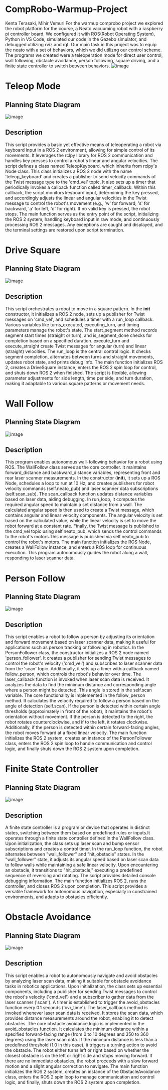 # CompRobo-Warmup-Project
Kenta Terasaki, Mihir Vemuri
For the warmup comprobo project we explored the robot platform for the course, a Neato vacuuming robot with a raspberry pi controller board. We configured it with ROS(Robot Operating System), Python in VS Code, simulated our code in the Gazebo simulator, and debugged utilizing rviz and rqt. Our main task in this project was to equip the neato with a set of behaviors, which we did utilizng our control scheme. The programs we created were a teleoperation mode for direct user control, wall following, obstacle avoidance, person following, square driving, and a finite state controller to switch between behaviors.
![image](https://github.com/MihirV17/CompRobo-Warmup-Project/assets/123433158/c2cb5824-0c3d-429f-99ec-4282c8016da7)

# Teleop Mode
## Planning State Diagram
![image](https://github.com/MihirV17/CompRobo-Warmup-Project/assets/123433158/3a7c7d4d-9480-404a-8efd-c3b91199a8e4)
## Description
This script provides a basic yet effective means of teleoperating a robot via keyboard input in a ROS 2 environment, allowing for simple control of its movements. It leverages the rclpy library for ROS 2 communication and handles key presses to control a robot's linear and angular velocities. The script defines a class named TeleopKeyboard, which inherits from rclpy's Node class. This class initializes a ROS 2 node with the name 'teleop_keyboard' and creates a publisher to send velocity commands of the Twist message type to the 'cmd_vel' topic. It also sets up a timer that periodically invokes a callback function called timer_callback. Within this callback, the script monitors keyboard input, determining the key pressed, and accordingly adjusts the linear and angular velocities in the Twist message to control the robot's movement (e.g., 'w' for forward, 's' for backward, 'a' for left, 'd' for right). If no valid key is pressed, the robot stops. The main function serves as the entry point of the script, initializing the ROS 2 system, handling keyboard input in raw mode, and continuously processing ROS 2 messages. Any exceptions are caught and displayed, and the terminal settings are restored upon script termination. 



# Drive Square
## Planning State Diagram
![image](https://github.com/MihirV17/CompRobo-Warmup-Project/assets/123433158/9ea1f47c-25db-4bea-9261-6bdcf6b37e71)
## Description
This script orchestrates a robot to move in a square pattern. In the __init__ constructor, it initializes a ROS 2 node, sets up a publisher for Twist messages on 'cmd_vel', and schedules a timer with a run_loop callback. Various variables like turns_executed, executing_turn, and timing parameters manage the robot's state. The start_segment method records segment start times (straight or turn), and is_segment_done checks for completion based on a specified duration. execute_turn and execute_straight create Twist messages for angular (turn) and linear (straight) velocities. The run_loop is the central control logic. It checks segment completion, alternates between turns and straight movements, updates robot state, and prints debug info. The main function initializes ROS 2, creates a DriveSquare instance, enters the ROS 2 spin loop for control, and shuts down ROS 2 when finished. The script is flexible, allowing parameter adjustments for side length, time per side, and turn duration, making it adaptable to various square patterns or movement needs.

# Wall Follow
## Planning State Diagram
![image](https://github.com/MihirV17/CompRobo-Warmup-Project/assets/123433158/cd5dad3e-18e4-4b69-a06e-58baba451a08)
## Description
This program enables autonomous wall-following behavior for a robot using ROS. The WallFollow class serves as the core controller. It maintains forward_distance and backward_distance variables, representing front and rear laser scanner measurements. In the constructor (__init__), it sets up a ROS Node, schedules a loop to run at 10 Hz, and creates publishers for robot velocity commands (self.neato_pub) and laser scanner data subscriptions (self.scan_sub). The scan_callback function updates distance variables based on laser data, aiding debugging. In run_loop, it computes the required angular speed to maintain a set distance from a wall. The calculated angular speed is then used to create a Twist message, which contains angular and linear velocity components. The angular velocity is set based on the calculated value, while the linear velocity is set to move the robot forward at a constant rate. Finally, the Twist message is published to the cmd_vel topic using self.neato_pub, which sends the control commands to the robot's motors.This message is published via self.neato_pub to control the robot's motors. The main function initializes the ROS Node, creates a WallFollow instance, and enters a ROS loop for continuous execution. This program autonomously guides the robot along a wall, responding to laser scanner data.

# Person Follow
## Planning State Diagram
![image](https://github.com/MihirV17/CompRobo-Warmup-Project/assets/123433158/77d767d7-e872-4543-b340-e741c1546543)
## Description
This script enables a robot to follow a person by adjusting its orientation and forward movement based on laser scanner data, making it useful for applications such as person tracking or following in robotics. In the PersonFollower class, the constructor initializes a ROS 2 node named 'person_follower'. It creates a publisher for sending Twist messages to control the robot's velocity ('cmd_vel') and subscribes to laser scanner data from the 'scan' topic. Additionally, it sets up a timer with a callback named follow_person, which controls the robot's behavior over time. The laser_callback function is invoked when laser scan data is received. It analyzes the data to find the minimum distance and corresponding angle where a person might be detected. This angle is stored in the self.scan variable. The core functionality is implemented in the follow_person method. It calculates the velocity required to follow a person based on the angle of detection (self.scan). If the person is detected within certain angle thresholds (approximately in front of the robot), it maintains the robot's orientation without movement. If the person is detected to the right, the robot rotates counterclockwise, and if to the left, it rotates clockwise. Additionally, if the person is detected within certain forward-facing angles, the robot moves forward at a fixed linear velocity. The main function initializes the ROS 2 system, creates an instance of the PersonFollower class, enters the ROS 2 spin loop to handle communication and control logic, and finally shuts down the ROS 2 system upon completion.

# Finite State Controller
## Planning State Diagram
![image](https://github.com/MihirV17/CompRobo-Warmup-Project/assets/123433158/cf413f97-cc45-4b91-8554-3aa916edadaa)
## Description
A finite state controller is a program or device that operates in distinct states, switching between them based on predefined rules or inputs.It operates through a finite state controller defined in the WallFollow class. Upon initialization, the class sets up laser scan and bump sensor subscriptions and creates a control timer. In the run_loop function, the robot alternates between "wall_follower" and "hit_obstacle" states. In the "wall_follower" state, it adjusts its angular speed based on laser scan data to follow walls while maintaining a safe linear velocity. Upon encountering an obstacle, it transitions to "hit_obstacle," executing a predefined sequence of reversing and rotating. The script provides detailed console debugging information. The main function initializes ROS 2, runs the controller, and closes ROS 2 upon completion. This script provides a versatile framework for autonomous navigation, especially in constrained environments, and adapts to obstacles efficiently.

# Obstacle Avoidance
## Planning State Diagram
![image](https://github.com/MihirV17/CompRobo-Warmup-Project/assets/123433158/154e4760-fa6b-4288-aeed-d19e11714049)
## Description
This script enables a robot to autonomously navigate and avoid obstacles by analyzing laser scan data, making it suitable for obstacle avoidance tasks in robotics applications.
Upon initialization, the class sets up essential components, including a publisher for sending Twist messages to control the robot's velocity ('cmd_vel') and a subscriber to gather data from the laser scanner ('scan'). A timer is established to trigger the avoid_obstacles function every 0.1 seconds ('ovr_time'). The laser_callback method is invoked whenever laser scan data is received. It stores the scan data, which provides distance measurements around the robot, enabling it to detect obstacles. The core obstacle avoidance logic is implemented in the avoid_obstacles function. It calculates the minimum distance within a specified forward-facing range (from 0 to 10 degrees and 350 to 360 degrees) using the laser scan data. If the minimum distance is less than a predefined threshold (1.0 in this case), it triggers a turning action to avoid the obstacle. The robot either turns left or right based on whether the closest obstacle is on the left or right side and stops moving forward. If there are no immediate obstacles, the robot proceeds with a slow forward motion and a slight angular correction to navigate. The main function initializes the ROS 2 system, creates an instance of the ObstacleAvoidance class, enters the ROS 2 spin loop to manage communication and control logic, and finally, shuts down the ROS 2 system upon completion.





